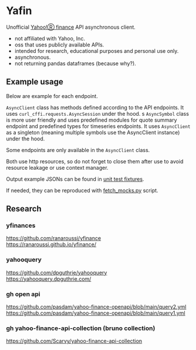 # Yafin

Unofficial [Yahoo!Ⓡ finance](https://finance.yahoo.com) API asynchronous client.

- not affiliated with Yahoo, Inc.
- oss that uses publicly available APIs.
- intended for research, educational purposes and personal use only.
- asynchronous.
- not returning pandas dataframes (because why?).

## Example usage

Below are example for each endpoint.

`AsyncClient` class has methods defined according to the API endpoints. It uses `curl_cffi.requests.AsyncSession` under the hood.
s
`AsyncSymbol` class is more user friendly and uses predefined modules for quote summary endpoint and predefined types for timeseries endpoints. It uses `AsyncClient` as a singleton (meaning multiple symbols use the AsyncClient instance) under the hood.

Some endpoints are only available in the `AsyncClient` class.

Both use http resources, so do not forget to close them after use to avoid resource leakage or use context manager.

Output example JSONs can be found in [unit test fixtures](tests/unit/fixtures).

If needed, they can be reproduced with [fetch_mocks.py](scripts/fetch_mocks.py) script.

## Research

### yfinances
https://github.com/ranaroussi/yfinance
https://ranaroussi.github.io/yfinance/

### yahooquery
https://github.com/dpguthrie/yahooquery
https://yahooquery.dpguthrie.com/

### gh open api
https://github.com/pasdam/yahoo-finance-openapi/blob/main/query2.yml
https://github.com/pasdam/yahoo-finance-openapi/blob/main/query1.yml

### gh yahoo-finance-api-collection (bruno collection)
https://github.com/Scarvy/yahoo-finance-api-collection
